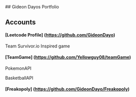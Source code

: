 <base target="_blank">
## Gideon Dayos Portfolio

## Accounts
#### [Leetcode Profile] (https://github.com/GideonDayo)

Team Survivor.io Inspired game
#### [TeamGame] (https://github.com/Yellowguy08/teamGame)

PokemonAPI

BasketballAPI


#### [Freakopoly] (https://github.com/GideonDayo/Freakopoly)
